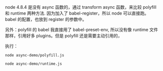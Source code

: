 node 4.8.4 是没有 async 函数的，通过 transform async 函数，来比较 polyfill 和 runtime 两种方法.
因为加入了 babel-register，所以 node 可以直接跑。babel 的配置，也放到 register 的参数中。

另外：polyfill 的 babel 我直接用了 babel-preset-env, 所以没有像 runtime 文件那样，引用好多 plugins。但是 polyfill 还是需要主动引用的，

执行：

```
node async-demo/polyfill.js

node async-demo/runtime.js
```
